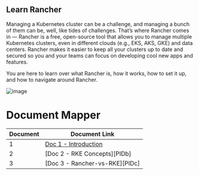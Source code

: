 ## Learn Rancher

Managing a Kubernetes cluster can be a challenge, and managing a bunch of them can be, well, like tides of challenges. That’s where Rancher comes in — Rancher is a free, open-source tool that allows you to manage multiple Kubernetes clusters, even in different clouds (e.g., EKS, AKS, GKE) and data centers. Rancher makes it easier to keep all your clusters up to date and secured so you and your teams can focus on developing cool new apps and features.

You are here to learn over what Rancher is, how it works, how to set it up, and how to navigate around Rancher.


![image](https://github.com/ashrafkgit/Linux/assets/134578702/ac9d5c15-ba62-45e2-806f-b461c3cc76cf)


# Document Mapper

| Document | Document Link |
| ------ | ------ |
| 1 | [Doc 1 - Introduction][PlDa] |
| 2 | [Doc 2 - RKE Concepts][PlDb] |
| 3 | [Doc 3 - Rancher-vs-RKE][PlDc]

[PlDa]: <./Rancher/Introduction.md>






